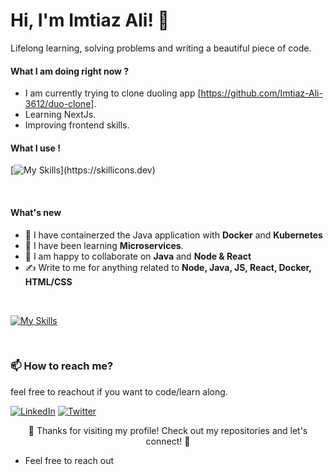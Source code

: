 # Hi, I'm Imtiaz Ali! 👋

Lifelong learning, solving problems and writing a beautiful piece of code. 

#### What I am doing right now ?
- I am currently trying to clone duoling app [https://github.com/Imtiaz-Ali-3612/duo-clone].
- Learning NextJs.
- Improving frontend skills.


#### What I use ! 
[![My Skills](https://skillicons.dev/icons?i=java,js,nodejs,express,react,c,)](https://skillicons.dev)

<p>&nbsp</p>

#### What's new
- 🌱 I have containerzed the Java application with **Docker** and **Kubernetes**
- 🍕 I have been learning **Microservices**.
- 🤝 I am happy to collaborate on **Java** and **Node & React**
- ✍ Write to me for anything related to **Node, Java, JS, React, Docker, HTML/CSS**


<p>&nbsp</p>


[![My Skills](https://skillicons.dev/icons?i=docker,kubernetes,java)](https://skillicons.dev)

<p>&nbsp</p>





### 📫 How to reach me?

feel free to reachout if you want to code/learn along.


[![LinkedIn](https://img.shields.io/badge/-LinkedIn-blue?style=flat-square&logo=linkedin&logoColor=white)](https://www.linkedin.com/in/imtiaz-ali3612/)
[![Twitter](https://img.shields.io/badge/-Twitter-1DA1F2?style=flat-square&logo=twitter&logoColor=white)](https://twitter.com/imtiaz_ali_123](https://twitter.com/ImtiazA47805538))

<!-- Footer -->
<p align="center">🔨 Thanks for visiting my profile! Check out my repositories and let's connect! 🚀</p>



- Feel free to reach out
